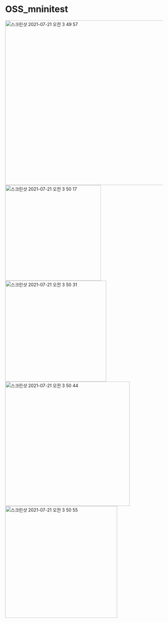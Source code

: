 # OSS_mninitest

<img width="527" alt="스크린샷 2021-07-21 오전 3 49 57" src="https://user-images.githubusercontent.com/82192923/126379366-eb31a847-e349-4e8b-9b53-df7aa998732a.png">
<img width="306" alt="스크린샷 2021-07-21 오전 3 50 17" src="https://user-images.githubusercontent.com/82192923/126379372-ddb141da-f6b2-4f0b-bf65-57e009bd4de8.png">
<img width="323" alt="스크린샷 2021-07-21 오전 3 50 31" src="https://user-images.githubusercontent.com/82192923/126379376-995eca75-6c85-4060-b65d-f7b584560d88.png">
<img width="398" alt="스크린샷 2021-07-21 오전 3 50 44" src="https://user-images.githubusercontent.com/82192923/126379381-4c11721a-922b-4e3f-9e06-6ab0f691edd9.png">
<img width="358" alt="스크린샷 2021-07-21 오전 3 50 55" src="https://user-images.githubusercontent.com/82192923/126379387-840ff155-ab54-44fa-bc0d-85c46c43331e.png">
